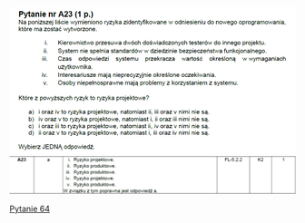 ![img.png](../Pytania/screeny/img_62.png)
![img.png](screeny/img_62.png)

[Pytanie 64](../Pytania/Pyt_64.md)